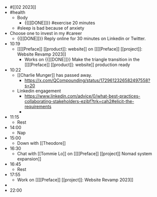 - #[[02 2023]]
- #health
    - Body
        - {{[[DONE]]}}  #exercise 20 minutes
    - #sleep is bad because of anxiety
- Choose one to invest in my #career
    - {{[[DONE]]}}  Reply online for 30 minutes on Linkedin or Twitter.
- 10:19
    - [[[[Preface]] [[product]]: website]] on [[[[Preface]] [[project]]: Website Revamp 2023]]
        - Works on {{[[DONE]]}}  Make the triangle transition in the [[[[Preface]] [[product]]: website]] production ready
- 10:22
    - [[Charlie Munger]] has passed away.
        - https://x.com/QCompounding/status/1729612326582497558?s=20
    - Linkedin engagement
        - https://www.linkedin.com/advice/0/what-best-practices-collaborating-stakeholders-ezibf?trk=cah2#elicit-the-requirements
        - 
- 11:15
    - Rest
- 14:00
    - Nap
- 15:00
    - Down with [[Theodore]]
- 16:30
    - Chat with [[Tommie Lo]] on [[[[Preface]] [[project]] Nomad system expansion]]
- 16:45
    - Rest
- 17:55
    - Work on [[[[Preface]] [[project]]: Website Revamp 2023]]
- 
- 22:00
